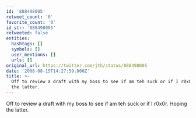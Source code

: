 ```yaml
---
id: '888498005'
retweet_count: '0'
favorite_count: '0'
id_str: '888498005'
retweeted: false
entities:
  hashtags: []
  symbols: []
  user_mentions: []
  urls: []
original_url: https://twitter.com/jth/status/888498005
date: '2008-08-15T14:27:59.000Z'
title: >-
  Off to review a draft with my boss to see if am teh suck or if I r0x0r. Hoping
  the latter.
---
```


Off to review a draft with my boss to see if am teh suck or if I r0x0r. Hoping the latter.
